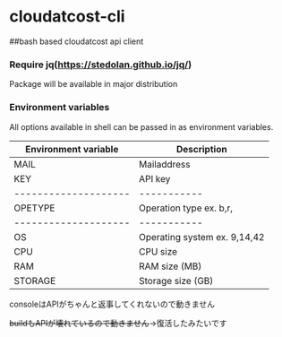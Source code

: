 # cloudatcost-cli
##bash based cloudatcost api client

### Require jq(https://stedolan.github.io/jq/)

Package will be available in major distribution

### Environment variables

All options available in shell can be passed in as environment variables.

Environment variable | Description
-------------------- | -----------
MAIL                 | Mailaddress
KEY                  | API key
-------------------- | -----------
OPETYPE              | Operation type ex. b,r,
-------------------- | -----------
OS                   | Operating system ex. 9,14,42
CPU                  |CPU size
RAM                  |RAM size (MB)
STORAGE              |Storage size (GB)

consoleはAPIがちゃんと返事してくれないので動きません

~~buildもAPIが壊れているので動きません~~→復活したみたいです
